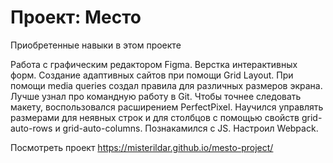 # Проект: Место

Приобретенные навыки в этом проекте

Работа с графическим редактором Figma.
Верстка интерактивных форм.
Создание адаптивных сайтов при помощи Grid Layout.
При помощи media queries создал правила для различных размеров экрана.
Лучше узнал про командную работу в Git.
Чтобы точнее следовать макету, воспользовался расширением PerfectPixel.
Научился управлять размерами для неявных строк и для столбцов с помощью свойств grid-auto-rows и grid-auto-columns.
Познакамился с JS.
Настроил Webpack.

Посмотреть проект https://misterildar.github.io/mesto-project/
